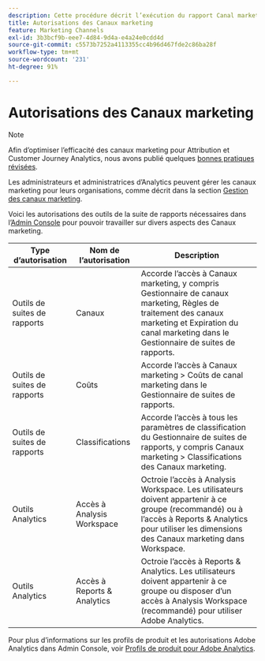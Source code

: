 ```yaml
---
description: Cette procédure décrit l’exécution du rapport Canal marketing, ainsi que l’octroi de privilèges d’administrateur limités et de permissions de groupe d’utilisateurs au rapport.
title: Autorisations des Canaux marketing
feature: Marketing Channels
exl-id: 3b3bcf9b-eee7-4d84-9d4a-e4a24e0cdd4d
source-git-commit: c5573b7252a4113355cc4b96d467fde2c86ba28f
workflow-type: tm+mt
source-wordcount: '231'
ht-degree: 91%

---
```


# Autorisations des Canaux marketing

>[!NOTE]
>
>Afin d’optimiser l’efficacité des canaux marketing pour Attribution et Customer Journey Analytics, nous avons publié quelques [bonnes pratiques révisées](/help/components/c-marketing-channels/mchannel-best-practices.md).
>
>Les administrateurs et administratrices d’Analytics peuvent gérer les canaux marketing pour leurs organisations, comme décrit dans la section [Gestion des canaux marketing](/help/admin/admin/c-manage-report-suites/c-edit-report-suites/marketing-channels/c-channels.md).

Voici les autorisations des outils de la suite de rapports nécessaires dans l’[Admin Console](https://adminconsole.adobe.com/) pour pouvoir travailler sur divers aspects des Canaux marketing.

| Type d’autorisation | Nom de l’autorisation | Description |
|---|---|---|
| Outils de suites de rapports | Canaux | Accorde l’accès à Canaux marketing, y compris Gestionnaire de canaux marketing, Règles de traitement des canaux marketing et Expiration du canal marketing dans le Gestionnaire de suites de rapports. |
| Outils de suites de rapports | Coûts | Accorde l’accès à Canaux marketing > Coûts de canal marketing dans le Gestionnaire de suites de rapports. |
| Outils de suites de rapports | Classifications | Accorde l’accès à tous les paramètres de classification du Gestionnaire de suites de rapports, y compris Canaux marketing > Classifications des Canaux marketing. |
| Outils Analytics | Accès à Analysis Workspace | Octroie l’accès à Analysis Workspace. Les utilisateurs doivent appartenir à ce groupe (recommandé) ou à l’accès à Reports &amp; Analytics pour utiliser les dimensions des Canaux marketing dans Workspace. |
| Outils Analytics | Accès à Reports &amp; Analytics | Octroie l’accès à Reports &amp; Analytics. Les utilisateurs doivent appartenir à ce groupe ou disposer d’un accès à Analysis Workspace (recommandé) pour utiliser Adobe Analytics. |

Pour plus d’informations sur les profils de produit et les autorisations Adobe Analytics dans Admin Console, voir [Profils de produit pour Adobe Analytics](https://experienceleague.adobe.com/docs/analytics/admin/admin-console/permissions/product-profile.html?lang=fr).

